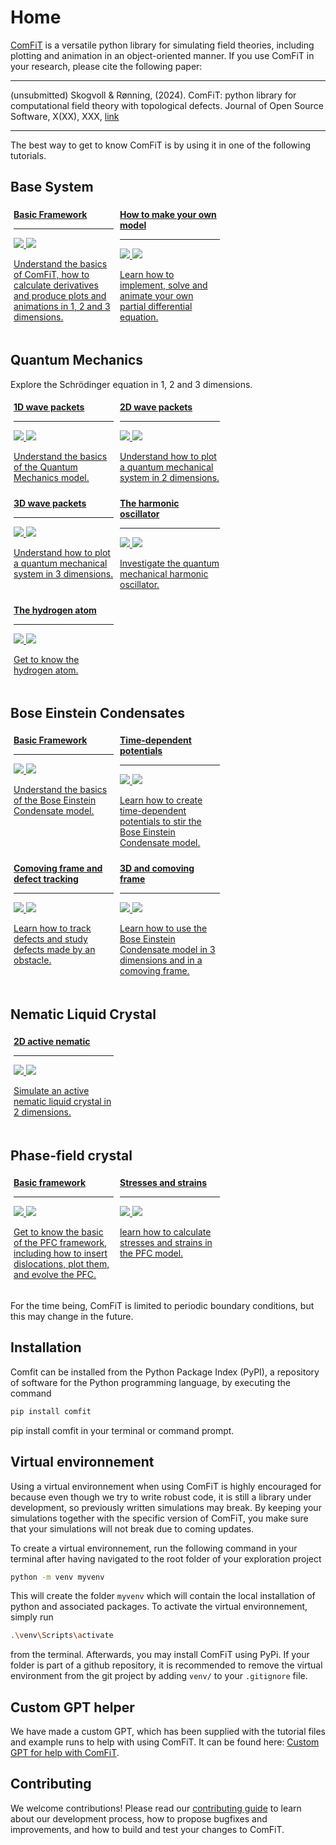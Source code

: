 # Home

[ComFiT](https://github.com/vidarsko/ComFiT) is a versatile python library for simulating field theories, including plotting and animation in an object-oriented manner.
If you use ComFiT in your research, please cite the following paper:

---

(unsubmitted) Skogvoll & Rønning, (2024). ComFiT: python library for computational field theory with topological defects. Journal of Open Source Software, X(XX), XXX, [link](link)

---

The best way to get to know ComFiT is by using it in one of the following tutorials.

## Base System

<div class="grid cards" style="display: flex; flex-wrap: wrap;">
    <a href="https://colab.research.google.com/github/vidarsko/ComFiT/blob/main/tutorial/base_system_basic_framework.ipynb" class="card" style="min-width: 160px; flex: 0 1 calc(20.00% - 10px); margin: 5px;">
        <div> <strong> Basic Framework</strong></div>
        <hr>
        <p>
        <img src="images/index_tutorial_base_system_basic_framework_demo.gif#only-light">
        <img src="images/index_tutorial_base_system_basic_framework_demo-colorinverted.gif#only-dark">
        </p>
        <p style="color: var(--md-default-fg-color)"> Understand the basics of ComFiT, how to calculate derivatives and produce plots and animations in 1, 2 and 3 dimensions. </p>
    </a>
    <a href="https://colab.research.google.com/github/vidarsko/ComFiT/blob/main/tutorial/base_system_make_your_own_model.ipynb" class="card" style="min-width: 160px; flex: 0 1 calc(20.00% - 10px); margin: 5px;">
        <div> <strong>How to make your own model</strong></div>
        <hr>
        <p>
        <img src="images/index_tutorial_base_system_make_your_own_model.gif#only-light">
        <img src="images/index_tutorial_base_system_make_your_own_model-colorinverted.gif#only-dark">
        </p>
        <p style="color: var(--md-default-fg-color)">Learn how to implement, solve and animate your own partial differential equation.</p>
</a>
</div>

## Quantum Mechanics

Explore the Schrödinger equation in 1, 2 and 3 dimensions.

<div class="grid cards" style="display: flex; flex-wrap: wrap;">
    <a href="https://colab.research.google.com/github/vidarsko/ComFiT/blob/main/tutorial/quantum_mechanics_1D_wave_packet.ipynb" class="card" style="min-width: 160px; flex: 0 1 calc(20.00% - 10px); margin: 5px;">
        <div> <strong> 1D wave packets </strong></div>
        <hr>
        <p>
        <img src="images/index_1D_Quantum_Mechanics_Gaussian.gif#only-light">
        <img src="images/index_1D_Quantum_Mechanics_Gaussian-colorinverted.gif#only-dark">
        </p>
        <p style="color: var(--md-default-fg-color)">
        Understand the basics of the Quantum Mechanics model.
        </p>
    </a>
    <a href="https://colab.research.google.com/github/vidarsko/ComFiT/blob/main/tutorial/quantum_mechanics_2D_wave_packet.ipynb" class="card" style="min-width: 160px; flex: 0 1 calc(20.00% - 10px); margin: 5px;">
        <div> <strong> 2D wave packets </strong></div>
        <hr>
        <p>
        <img src="images/index_tutorial_qm_2D_wave_packet.gif#only-light">
        <img src="images/index_tutorial_qm_2D_wave_packet-colorinverted.gif#only-dark">
        </p>
        <p style="color: var(--md-default-fg-color)">
        Understand how to plot a quantum mechanical system in 2 dimensions.
        </p>
</a>
<a href="https://colab.research.google.com/github/vidarsko/ComFiT/blob/main/tutorial/quantum_mechanics_3D_wave_packet.ipynb" class="card" style="min-width: 160px; flex: 0 1 calc(20.00% - 10px); margin: 5px;">
    <div> <strong> 3D wave packets </strong></div>
    <hr>
    <p>
    <img src="images/index_3D_Quantum_Mechanics_Gaussian.gif#only-light">
    <img src="images/index_3D_Quantum_Mechanics_Gaussian-colorinverted.gif#only-dark">
    </p>
    <p style="color: var(--md-default-fg-color)">
    Understand how to plot a quantum mechanical system in 3 dimensions.
    </p>
</a>
</a>
<a href="https://colab.research.google.com/github/vidarsko/ComFiT/blob/main/tutorial/quantum_mechanics_harmonic_oscillator.ipynb" class="card" style="min-width: 160px; flex: 0 1 calc(20.00% - 10px); margin: 5px;">
    <div> <strong> The harmonic oscillator </strong></div>
    <hr>
    <p>
    <img src="images/index_tutorial_QM_harmonic_oscillator.gif#only-light">
    <img src="images/index_tutorial_QM_harmonic_oscillator-colorinverted.gif#only-dark">
    </p>
    <p style="color: var(--md-default-fg-color)">
    Investigate the quantum mechanical harmonic oscillator.
    </p>
</a>
<a href="https://colab.research.google.com/github/vidarsko/ComFiT/blob/main/tutorial/quantum_mechanics_the_hydrogen_atom.ipynb" class="card" style="min-width: 160px; flex: 0 1 calc(20.00% - 10px); margin: 5px;">
    <div> <strong> The hydrogen atom </strong></div>
    <hr>
    <p>
    <img src="images/index_tutorial_quantum_mechanics_hydrogen.gif#only-light">
    <img src="images/index_tutorial_quantum_mechanics_hydrogen-colorinverted.gif#only-dark">
    </p>
    <p style="color: var(--md-default-fg-color)">
    Get to know the hydrogen atom.
    </p>
</a>
</div>

## Bose Einstein Condensates

<div class="grid cards" style="display: flex; flex-wrap: wrap;">
<a href="https://colab.research.google.com/github/vidarsko/ComFiT/blob/main/tutorial/bose_einstein_condensate_basic_framework.ipynb" class="card" style="min-width: 160px; flex: 0 1 calc(20.00% - 10px); margin: 5px;">
    <div> <strong> Basic Framework </strong></div>
    <hr>
    <p>
    <img src="images/bose_einstein_condensate_concentric_loops-colorinverted.gif#only-dark">
    <img src="images/bose_einstein_condensate_concentric_loops.gif#only-light">
    </p>
    <p style="color: var(--md-default-fg-color)">
    Understand the basics of the Bose Einstein Condensate model.
    </p>
</a>
<a href="https://colab.research.google.com/github/vidarsko/ComFiT/blob/main/tutorial/bose_einstein_condensate_time_dependenent_potentials.ipynb" class="card" style="min-width: 160px; flex: 0 1 calc(20.00% - 10px); margin: 5px;">
    <div> <strong>Time-dependent potentials</strong></div>
    <hr>
    <p>
    <img src="images/bose_einstein_condensate_2D_stirrer_v2-colorinverted.gif#only-dark">
    <img src="images/bose_einstein_condensate_2D_stirrer_v2.gif#only-light">
    </p>
    <p style="color: var(--md-default-fg-color)">
    Learn how to create time-dependent potentials to stir the Bose Einstein Condensate model.
    </p>
</a>
<a href="https://colab.research.google.com/github/vidarsko/ComFiT/blob/main/tutorial/bose_einstein_condensate_comoving_frame_and_defect_tracking.ipynb" class="card" style="min-width: 160px; flex: 0 1 calc(20.00% - 10px); margin: 5px;">
    <div> <strong>Comoving frame and defect tracking</strong></div>
    <hr>
    <p>
    <img src="images/bose_einstein_condensate_defect_tracking-colorinverted.png#only-dark">
    <img src="images/bose_einstein_condensate_defect_tracking.png#only-light">
    </p>
    <p style="color: var(--md-default-fg-color)">
    Learn how to track defects and study defects made by an obstacle.
    </p>
</a>
<a href="https://colab.research.google.com/github/vidarsko/ComFiT/blob/main/tutorial/bose_einstein_condensate_3D_comoving_frame.ipynb" class="card" style="min-width: 160px; flex: 0 1 calc(20.00% - 10px); margin: 5px;">
    <div> <strong>3D and comoving frame </strong></div>
    <hr>
    <p>
    <img src="images/bose_einstein_condensate_3D_stirrer-colorinverted.gif#only-dark">
    <img src="images/bose_einstein_condensate_3D_stirrer.gif#only-light">
    </p>
    <p style="color: var(--md-default-fg-color)">
    Learn how to use the Bose Einstein Condensate model in 3 dimensions and in a comoving frame.
    </p>
</a>
</div>

## Nematic Liquid Crystal

<div class="grid cards" style="display: flex; flex-wrap: wrap;">
<a href="https://colab.research.google.com/github/vidarsko/ComFiT/blob/main/tutorial/nematic_liquid_crystal_2D_active_nematic.ipynb" class="card" style="min-width: 160px; flex: 0 1 calc(20.00% - 10px); margin: 5px;">
    <div> <strong> 2D active nematic </strong></div>
    <hr>
    <p>
    <img src="images/index_tutorial_nematic_liquid_crystal_2D_active_nematic.gif#only-light">
    <img src="images/index_tutorial_nematic_liquid_crystal_2D_active_nematic-colorinverted.gif#only-dark">
    </p>
    <p style="color: var(--md-default-fg-color)">
    Simulate an active nematic liquid crystal in 2 dimensions.
    </p>
</a>
</div>

## Phase-field crystal

<div class="grid cards" style="display: flex; flex-wrap: wrap;">
<a href="https://colab.research.google.com/github/vidarsko/ComFiT/blob/main/tutorial/phase_field_crystal_basic_framework.ipynb" class="card" style="min-width: 160px; flex: 0 1 calc(20.00% - 10px); margin: 5px;">
    <div> <strong> Basic framework </strong></div>
    <hr>
    <p>
    <img src="images/index_tutorial_pfc_basic_framework.gif#only-light">
    <img src="images/index_tutorial_pfc_basic_framework-colorinverted.gif#only-dark">
    </p>
    <p style="color: var(--md-default-fg-color)">
    Get to know the basic of the PFC framework, including how to insert dislocations, plot them, and evolve the PFC.
    </p>
<a href="https://colab.research.google.com/github/vidarsko/ComFiT/blob/main/tutorial/phase_field_crystal_stresses_and_strains.ipynb" class="card" style="min-width: 160px; flex: 0 1 calc(20.00% - 10px); margin: 5px;">
    <div> <strong> Stresses and strains </strong></div>
    <hr>
    <p>
    <img src="images/index_tutorial_pfc_stresses_and_strains.gif#only-light">
    <img src="images/index_tutorial_pfc_stresses_and_strains-colorinverted.gif#only-dark">
    </p>
    <p style="color: var(--md-default-fg-color)">
    learn how to calculate stresses and strains in the PFC model.
    </p>
</a>
</div>


For the time being, ComFiT is limited to periodic boundary conditions, but this may change in the future.

## Installation

Comfit can be installed from the Python Package Index (PyPI), a repository of software for the Python programming language, by executing the command

```bash
pip install comfit
```

pip install comfit in your terminal or command prompt.

## Virtual environnement

Using a virtual environnement when using ComFiT is highly encouraged for because even though we try to write robust code, it is still a library under development, so previously written simulations may break. By keeping your simulations together with the specific version of ComFiT, you make sure that your simulations will not break due to coming updates.

To create a virtual environnement, run the following command in your terminal after having navigated to the root folder of your exploration project

```bash
python -m venv myvenv
```

This will create the folder `myvenv` which will contain the local installation of python and associated packages.
To activate the virtual environnement, simply run

```bash
.\venv\Scripts\activate
```

from the terminal.
Afterwards, you may install ComFiT using PyPi.
If your folder is part of a github repository, it is recommended to remove the virtual environment from the git project by adding `venv/` to your `.gitignore` file.

## Custom GPT helper

We have made a custom GPT, which has been supplied with the tutorial files and example runs to help with using ComFiT.
It can be found here: [Custom GPT for help with ComFiT](https://chat.openai.com/g/g-xTFlvInYT-comfit-support).

## Contributing

We welcome contributions! Please read our [contributing guide](Contributing.md) to learn about our development process, how to propose bugfixes and improvements, and how to build and test your changes to ComFiT.
